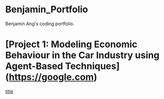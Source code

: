 # Benjamin_Portfolio
Benjamin Ang's coding portfolio.

# [Project 1: Modeling Economic Behaviour in the Car Industry using Agent-Based Techniques] (https://google.com) 
[title](https://www.example.com)

